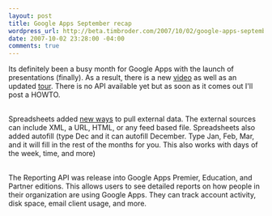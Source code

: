 ```yaml
--- 
layout: post
title: Google Apps September recap
wordpress_url: http://beta.timbroder.com/2007/10/02/google-apps-september-recap/
date: 2007-10-02 23:28:00 -04:00
comments: true
---
```

Its definitely been a busy month for Google Apps with the launch of presentations (finally).  As a result, there is a new <a href="http://youtube.com/watch?v=eRqUE6IHTEA">video</a> as well as an updated <a href="http://www.google.com/google-d-s/tour1.html">tour</a>.  There is no API available yet but as soon as it comes out I'll post a HOWTO.<br /><br />

Spreadsheets added <a href="http://docs.google.com/support/spreadsheets/bin/answer.py?answer=75507&query=googlereader&topic=&type=">new ways</a> to pull external data.  The external sources can include XML, a URL, HTML, or any feed based file. Spreadsheets also added autofill (type Dec and it can autofill December.  Type Jan, Feb, Mar, and it will fill in the rest of the months for you.  This also works with days of the week, time, and more)<br /><br />

The Reporting API was release into Google Apps Premier, Education, and Partner editions.  This allows users to see detailed reports on how people in their organization are using Google Apps.  They can track account activity, disk space, email client usage, and more.<br /><br />
